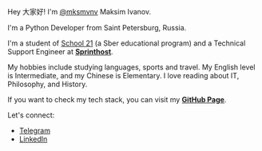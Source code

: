 Hey 大家好! I'm [@mksmvnv](https://github.com/mksmvnv) Maksim Ivanov.

I'm a Python Developer from Saint Petersburg, Russia.

I'm a student of [School 21](https://21-school.ru/) (a Sber educational program) and a Technical Support Engineer at [**Sprinthost**](https://sprintbox.ru/).

My hobbies include studying languages, sports and travel. My English level is Intermediate, and my Chinese is Elementary. I love reading about IT, Philosophy, and History.

If you want to check my tech stack, you can visit my [**GitHub Page**](https://mksmvnv.github.io/mksmvnv/).

Let's connect:

* [Telegram](https://t.me/mksm_vnv)
* [LinkedIn](https://www.linkedin.com/in/mksmvnv/)
